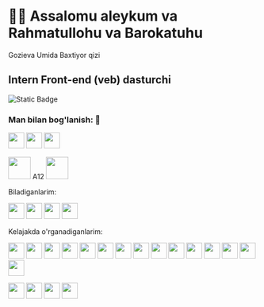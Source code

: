 <h1 align="left">👋🏻 Assalomu aleykum va Rahmatullohu va Barokatuhu</h1>
<p align="left">Gozieva Umida Baxtiyor qizi</p>
<h2 align="left">Intern Front-end (veb) dasturchi</h2>
<img alt="Static Badge" src="https://img.shields.io/badge/visualstudiocode-One_love-007ACC">

<h3 align="left">Man bilan bog'lanish: 🤝</h3>

<img height="32" width="32" src="https://cdn.simpleicons.org/instagram" /> <img height="32" width="32" src="https://cdn.simpleicons.org/telegram" /> <img height="32" width="32" src="https://cdn.simpleicons.org/x" />
 
<img height="45" width="45" src="https://cdn.simpleicons.org/samsung" /> A12   <img height="45" width="45" src="https://cdn.simpleicons.org/lenovo/gray" /> 

Biladiganlarim:

<img height="32" width="32" src="https://cdn.simpleicons.org/html5" /> <img height="32" width="32" src="https://cdn.simpleicons.org/css3" /> <img height="32" width="32" src="https://cdn.simpleicons.org/bootstrap" /> <img height="32" width="32" src="https://cdn.simpleicons.org/github" /> 


Kelajakda o'rganadiganlarim:

<img height="32" width="32" src="https://cdn.simpleicons.org/javascript" /> <img height="32" width="32" src="https://cdn.simpleicons.org/react" /> <img height="32" width="32" src="https://cdn.simpleicons.org/angular" /> <img height="32" width="32" src="https://cdn.simpleicons.org/vuedotjs" /> <img height="32" width="32" src="https://cdn.simpleicons.org/tailwindcss" /> <img height="32" width="32" src="https://cdn.simpleicons.org/gitlab" /> <img height="32" width="32" src="https://cdn.simpleicons.org/git" /> <img height="32" width="32" src="https://cdn.simpleicons.org/npm" />  <img height="32" width="32" src="https://cdn.simpleicons.org/sass" /> <img height="32" width="32" src="https://cdn.simpleicons.org/less" /> <img height="32" width="32" src="https://cdn.simpleicons.org/python" /> <img height="32" width="32" src="https://cdn.simpleicons.org/nodedotjs" />
<img height="32" width="32" src="https://cdn.simpleicons.org/php" /> 
<img height="32" width="32" src="https://cdn.simpleicons.org/django" />  <img height="32" width="32" src="https://cdn.simpleicons.org/laravel" /> 

<img height="32" width="32" src="https://cdn.simpleicons.org/mysql" />  <img height="32" width="32" src="https://cdn.simpleicons.org/mongodb" /> 
<img height="32" width="32" src="https://cdn.simpleicons.org/webpack" />  <img height="32" width="32" src="https://cdn.simpleicons.org/nextdotjs" /> 

<!---
Umida-dasturchi/Umida-dasturchi is a ✨ special ✨ repository because its `README.md` (this file) appears on your GitHub profile.
You can click the Preview link to take a look at your changes.
--->
